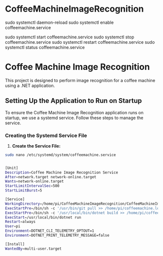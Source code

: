 # CoffeeMachineImageRecognition

sudo systemctl daemon-reload
sudo systemctl enable coffeemachine.service


sudo systemctl start coffeemachine.service
sudo systemctl stop coffeemachine.service
sudo systemctl restart coffeemachine.service
sudo systemctl status coffeemachine.service


# Coffee Machine Image Recognition

This project is designed to perform image recognition for a coffee machine using a .NET application.

## Setting Up the Application to Run on Startup

To ensure the Coffee Machine Image Recognition application runs on startup, we use a systemd service. Follow these steps to manage the service.

### Creating the Systemd Service File

1. **Create the Service File:**

```sh
sudo nano /etc/systemd/system/coffeemachine.service


[Unit]
Description=Coffee Machine Image Recognition Service
After=network.target network-online.target
Wants=network-online.target
StartLimitIntervalSec=500
StartLimitBurst=5

[Service]
WorkingDirectory=/home/pi/CoffeeMachineImageRecognition/CoffeeMachineImageRecognition
ExecStartPre=/bin/sh -c '/usr/bin/git pull >> /home/pi/coffeemachine.log 2>&1 || exit 0'
ExecStartPre=/bin/sh -c '/usr/local/bin/dotnet build >> /home/pi/coffeemachine.log 2>&1 || exit 1'
ExecStart=/usr/local/bin/dotnet run
Restart=always
User=pi
Environment=DOTNET_CLI_TELEMETRY_OPTOUT=1
Environment=DOTNET_PRINT_TELEMETRY_MESSAGE=false

[Install]
WantedBy=multi-user.target

